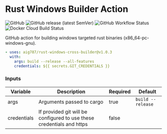 Rust Windows Builder Action
========================

![GitHub](https://img.shields.io/github/license/aig787/rust-windows-cross-builder)
![GitHub release (latest SemVer)](https://img.shields.io/github/v/release/aig787/rust-windows-cross-builder)
![GitHub Workflow Status](https://img.shields.io/github/workflow/status/aig787/rust-windows-cross-builder/CI)
![Docker Cloud Build Status](https://img.shields.io/docker/cloud/build/aig787/rust-windows-cross-builder)

GitHub action for building windows targeted rust binaries (x86_64-pc-windows-gnu). 

```yaml
- uses: aig787/rust-windows-cross-builder@v1.0.3
  with:
    args: build --release --all-features
    credentials: ${{ secrets.GIT_CREDENTIALS }}
```
### Inputs
| Variable | Description | Required | Default |
|----------|-------------|----------|---------|
| args     | Arguments passed to cargo | true | `build --release` | 
| credentials | If provided git will be configured to use these credentials and https | false | |
